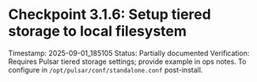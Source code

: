 # Checkpoint 3.1.6: Setup tiered storage to local filesystem
Timestamp: 2025-09-01_185105
Status: Partially documented
Verification: Requires Pulsar tiered storage settings; provide example in ops notes. To configure in `/opt/pulsar/conf/standalone.conf` post-install.
